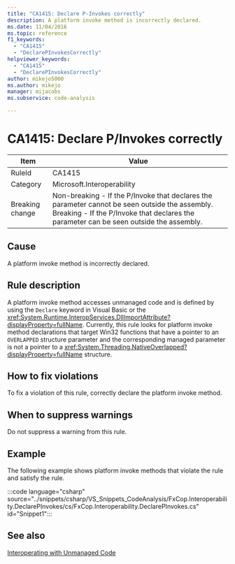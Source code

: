 ```yaml
---
title: "CA1415: Declare P-Invokes correctly"
description: A platform invoke method is incorrectly declared.
ms.date: 11/04/2016
ms.topic: reference
f1_keywords:
  - "CA1415"
  - "DeclarePInvokesCorrectly"
helpviewer_keywords:
  - "CA1415"
  - "DeclarePInvokesCorrectly"
author: mikejo5000
ms.author: mikejo
manager: mijacobs
ms.subservice: code-analysis

---
```


# CA1415: Declare P/Invokes correctly

|Item|Value|
|-|-|
|RuleId|CA1415|
|Category|Microsoft.Interoperability|
|Breaking change|Non-breaking - If the P/Invoke that declares the parameter cannot be seen outside the assembly. Breaking - If the P/Invoke that declares the parameter can be seen outside the assembly.|

## Cause

A platform invoke method is incorrectly declared.

## Rule description

A platform invoke method accesses unmanaged code and is defined by using the `Declare` keyword in Visual Basic or the <xref:System.Runtime.InteropServices.DllImportAttribute?displayProperty=fullName>. Currently, this rule looks for platform invoke method declarations that target Win32 functions that have a pointer to an `OVERLAPPED` structure parameter and the corresponding managed parameter is not a pointer to a <xref:System.Threading.NativeOverlapped?displayProperty=fullName> structure.

## How to fix violations

To fix a violation of this rule, correctly declare the platform invoke method.

## When to suppress warnings

Do not suppress a warning from this rule.

## Example

The following example shows platform invoke methods that violate the rule and satisfy the rule.

:::code language="csharp" source="../snippets/csharp/VS_Snippets_CodeAnalysis/FxCop.Interoperability.DeclarePInvokes/cs/FxCop.Interoperability.DeclarePInvokes.cs" id="Snippet1":::

## See also

[Interoperating with Unmanaged Code](/dotnet/framework/interop/index)
